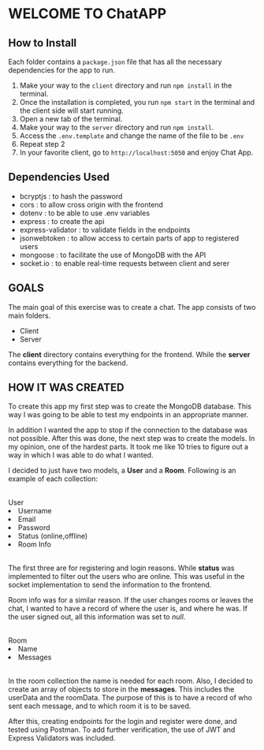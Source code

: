 # WELCOME TO ChatAPP

## How to Install

Each folder contains a `package.json` file that has all the necessary dependencies for the app to run.

1. Make your way to the `client` directory and run `npm install` in the terminal.
2. Once the installation is completed, you run `npm start` in the terminal and the client side will start running.
3. Open a new tab of the terminal.
4. Make your way to the `server` directory and run `npm install`.
5. Access the `.env.template` and change the name of the file to be `.env`
6. Repeat step 2
7. In your favorite client, go to `http://localhost:5050` and enjoy Chat App.

## Dependencies Used

- bcryptjs : to hash the password
- cors : to allow cross origin with the frontend
- dotenv : to be able to use .env variables
- express : to create the api
- express-validator : to validate fields in the endpoints
- jsonwebtoken : to allow access to certain parts of app to registered users
- mongoose : to facilitate the use of MongoDB with the API
- socket.io : to enable real-time requests between client and serer

## GOALS

The main goal of this exercise was to create a chat. The app consists of two main folders.

- Client
- Server

The **client** directory contains everything for the frontend. While the **server** contains everything for the backend.

## HOW IT WAS CREATED

<p>To create this app my first step was to create the MongoDB database. This way I was going to be able to test my endpoints in an appropriate manner. </p>
<p>In addition I wanted the app to stop if the connection to the database was not possible. After this was done, the next step was to create the models. In my opinion, one of the hardest parts. It took me like 10 tries to figure out a way in which I was able to do what I wanted.</p>
<p>I decided to just have two models, a <strong>User</strong> and a <strong>Room</strong>. Following is an example of each collection:</p>
<br>
User
<li> Username
<li> Email
<li> Password
<li> Status (online,offline)
<li> Room Info
<br>
<br>

<p> The first three are for registering and login reasons. While <strong>status</strong> was implemented to filter out the users who are online. This was useful in the socket implementation to send the information to the frontend. 
<p> Room info was for a similar reason. If the user changes rooms or leaves the chat, I wanted to have a record of where the user is, and where he was. If the user signed out, all this information was set to <i>null</i>.</p>
<br>
Room
<li> Name
<li> Messages
<br>
<br>

<p>In the room collection the name is needed for each room. Also, I decided to create an array of objects to store in the <strong>messages</strong>. This includes the userData and the roomData. The purpose of this is to have a record of who sent each message, and to which room it is to be saved. </p>

<p>After this, creating endpoints for the login and register were done, and tested using Postman. To add further verification, the use of JWT and Express Validators was included.</p>

